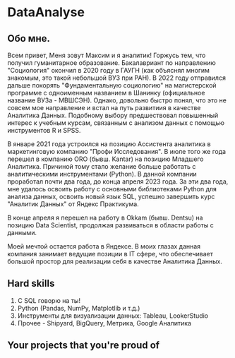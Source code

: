# DataAnalyse

## Обо мне.
Всем привет, 
Меня зовут Максим и я аналитик! 
Горжусь тем, что получил гуманитарное образование. Бакалавриант по направлению "Социология" окончил в 2020 году в ГАУГН (как объяснял многим знакомым, это такой небольшой ВУЗ при РАН). В 2022 году отправился дальше покорять "Фундаментальную социологию" на магистерской программе с одноименным названием в Шанинку (официальное название ВУЗа - МВШСЭН). Однако, довольно быстро понял, что это не совсем мое направление и встал на путь развитиия в качестве Аналитика Данных. Подобному выбору предшествовал повышенный интерес к учебным курсам, связанным с анализом данных с помощью инструментов R и SPSS.

В январе 2021 года устроился на позицию Ассистента аналитика в маркетинговую компанию "Профи Исследования". В июле того же года перешел в компанию ORO (бывш. Kantar) на позицию Младшего Аналитика. Причиной тому стало желание больше работать с аналитическими инструментами (Python). В данной компании проработал почти два года, до конца апреля 2023 года. За эти два года, мне удалось освоить работу с основными библиотеками Python для анализа данных, освоить новый язык SQL, успешно завершить курс "Аналитик Данных" от Яндекс Практикума.

В конце апреля я перешел на работу в Okkam (бывш. Dentsu) на позицию Data Scientist, продолжая развиваться в области работы с данными. 

Моей мечтой остается работа в Яндексе. В моих глазах данная компания занимает ведущие позиции в IT сфере, что обеспечивает большой простор для реализации себя в качестве Аналитика Данных.

## Hard skills
1. С SQL говорю на ты!
2. Python (Pandas, NumPy, Matplotlib и т.д.)
3. Инструменты для визуализации данных: Tableau, LookerStudio
4. Прочее - Shipyard, BigQuery, Метрика, Google Аналитика

## Your projects that you're proud of

